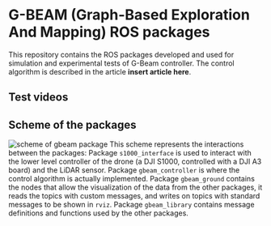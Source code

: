 # G-BEAM (Graph-Based Exploration And Mapping) ROS packages

This repository contains the ROS packages developed and used for simulation and experimental tests of G-Beam controller.
The control algorithm is described in the article **insert article here**.

## Test videos


## Scheme of the packages
![scheme of gbeam package](https://github.com/leonardocecchin/gbeam_ros/tree/main/img/11_gbeam_scheme.png)
This scheme represents the interactions between the packages:
Package `s1000_interface` is used to interact with the lower level controller of the drone (a DJI S1000, controlled with a DJI A3 board) and the LiDAR sensor.
Package `gbeam_controller` is where the control algorithm is actually implemented.
Package `gbeam_ground` contains the nodes that allow the visualization of the data from the other packages, it reads the topics with custom messages, and writes on topics with standard messages to be shown in `rviz`.
Package `gbeam_library` contains message definitions and functions used by the other packages.

